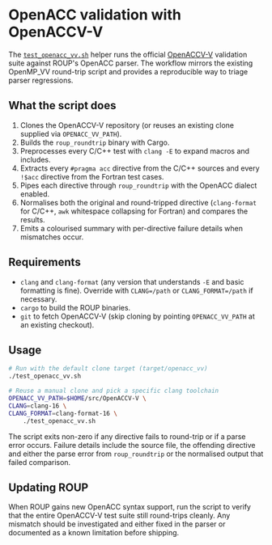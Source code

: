 # OpenACC validation with OpenACCV-V

The [`test_openacc_vv.sh`](../test_openacc_vv.sh) helper runs the official
[OpenACCV-V](https://github.com/OpenACCUserGroup/OpenACCV-V) validation suite
against ROUP's OpenACC parser. The workflow mirrors the existing OpenMP_VV
round-trip script and provides a reproducible way to triage parser regressions.

## What the script does

1. Clones the OpenACCV-V repository (or reuses an existing clone supplied via
   `OPENACC_VV_PATH`).
2. Builds the `roup_roundtrip` binary with Cargo.
3. Preprocesses every C/C++ test with `clang -E` to expand macros and includes.
4. Extracts every `#pragma acc` directive from the C/C++ sources and every
   `!$acc` directive from the Fortran test cases.
5. Pipes each directive through `roup_roundtrip` with the OpenACC dialect
   enabled.
6. Normalises both the original and round-tripped directive (`clang-format` for
   C/C++, `awk` whitespace collapsing for Fortran) and compares the results.
7. Emits a colourised summary with per-directive failure details when
   mismatches occur.

## Requirements

* `clang` and `clang-format` (any version that understands `-E` and basic
  formatting is fine). Override with `CLANG=/path` or
  `CLANG_FORMAT=/path` if necessary.
* `cargo` to build the ROUP binaries.
* `git` to fetch OpenACCV-V (skip cloning by pointing `OPENACC_VV_PATH` at an
  existing checkout).

## Usage

```bash
# Run with the default clone target (target/openacc_vv)
./test_openacc_vv.sh

# Reuse a manual clone and pick a specific clang toolchain
OPENACC_VV_PATH=$HOME/src/OpenACCV-V \
CLANG=clang-16 \
CLANG_FORMAT=clang-format-16 \
    ./test_openacc_vv.sh
```

The script exits non-zero if any directive fails to round-trip or if a parse
error occurs. Failure details include the source file, the offending directive
and either the parse error from `roup_roundtrip` or the normalised output that
failed comparison.

## Updating ROUP

When ROUP gains new OpenACC syntax support, run the script to verify that the
entire OpenACCV-V test suite still round-trips cleanly. Any mismatch should be
investigated and either fixed in the parser or documented as a known
limitation before shipping.

